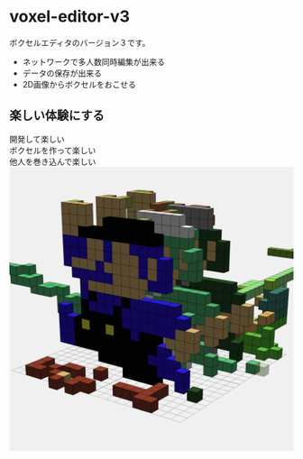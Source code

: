 # voxel-editor-v3
ボクセルエディタのバージョン３です。  
- ネットワークで多人数同時編集が出来る
- データの保存が出来る
- 2D画像からボクセルをおこせる
## 楽しい体験にする
開発して楽しい  
ボクセルを作って楽しい  
他人を巻き込んで楽しい  
![mario](mario.png "mario")

